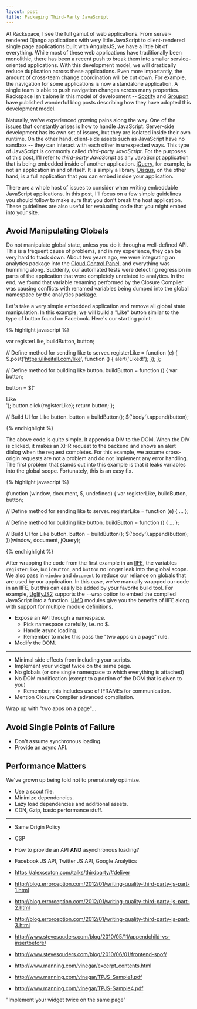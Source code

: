 ```yaml
---
layout: post
title: Packaging Third-Party JavaScript
---
```


At Rackspace, I see the full gamut of web applications. From server-rendered
Django applications with very little JavaScript to client-rendered single page 
applications built with AngularJS, we have a little bit of everything. 
While most of these web applications have traditionally been monolithic, there 
has been a recent push to break them into smaller service-oriented applications. 
With this development model, we will drastically reduce duplication across these 
applications. Even more importantly, the amount of cross-team change 
coordination will be cut down. For example, the navigation for some applications 
is now a standalone application. A single team is able to push navigation 
changes across many properties. Rackspace isn't alone in this model of 
development -- [Spotify](#) and [Groupon](#) have published wonderful blog posts 
describing how they have adopted this development model.

Naturally, we've experienced growing pains along the way. One of the issues that 
constantly arises is how to handle JavaScript. Server-side development has 
its own set of issues, but they are isolated inside their own runtime. On the 
other hand, client-side assets such as JavaScript have no sandbox -- they can 
interact with each other in unexpected ways. This type of JavaScript is commonly 
called *third-party JavaScript*. For the purposes of this post, I'll refer to 
*third-party JavaScript* as any JavaScript application that is being embedded 
inside of another application. [jQuery](#), for example, is not an application 
in and of itself. It is simply a library. [Disqus](#), on the other hand, is a 
full application that you can embed inside your application.

There are a whole host of issues to consider when writing embeddable JavaScript 
applications. In this post, I'll focus on a few simple guidelines you should 
follow to make sure that you don't break the host application. These guidelines 
are also useful for evaluating code that you might embed into your site. 

## Avoid Manipulating Globals

Do not manipulate global state, unless you do it through a well-defined API. 
This is a frequent cause of problems, and in my experience, they can be very 
hard to track down. About two years ago, we were integrating an analytics 
package into the [Cloud Control Panel](#), and everything was humming along. 
Suddenly, our automated tests were detecting regression in parts of the 
application that were completely unrelated to analytics. In the end, we found 
that variable renaming performed by the Closure Compiler was causing conflicts 
with renamed variables being dumped into the global namespace by the analytics 
package. 

Let's take a very simple embedded application and remove all global state 
manipulation. In this example, we will build a "Like" button similar to the type
of button found on Facebook. Here's our starting point:

{% highlight javascript %}

var registerLike, buildButton, button;

// Define method for sending like to server.
registerLike = function (e) {
  $.post('https://likeitall.com/like', function () {
    alert('Liked!');
  });
};

// Define method for building like button.
buildButton = function () {
  var button;

  button = $('<div class="like-btn"><i class="like-icon"></i> Like</div>');
  button.click(registerLike);
  return button;
};

// Build UI for Like button.
button = buildButton();
$('body').append(button);

{% endhighlight %}

The above code is quite simple. It appends a DIV to the DOM. When the DIV is 
clicked, it makes an XHR request to the backend and shows an alert dialog when
the request completes. For this example, we assume cross-origin requests are not
a problem and do not implement any error handling. The first problem that stands
out into this example is that it leaks variables into the global scope. 
Fortunately, this is an easy fix.

{% highlight javascript %}

(function (window, document, $, undefined) {
  var registerLike, buildButton, button;

  // Define method for sending like to server.
  registerLike = function (e) { ... };

  // Define method for building like button.
  buildButton = function () { ... };

  // Build UI for Like button.
  button = buildButton();
  $('body').append(button);
})(window, document, jQuery);

{% endhighlight %}

After wrapping the code from the first example in an [IIFE](#), the variables 
`registerLike`, `buildButton`, and `button` no longer leak into the global 
scope. We also pass in `window` and `document` to reduce our reliance on globals
that are used by our application. In this case, we've manually wrapped our code
in an IIFE, but this can easily be added by your favorite build tool. For 
example, [UglifyJS2](#) supports the `--wrap` option to embed the compiled 
JavaScript into a function. [UMD](#) modules give you the benefits of IIFE 
along with support for multiple module definitions.

- Expose an API through a namespace.
  - Pick namespace carefully, i.e. no $.
  - Handle async loading.
  - Remember to make this pass the "two apps on a page" rule.
- Modify the DOM.

---

- Minimal side effects from including your scripts.
- Implement your widget twice on the same page.
- No globals (or one single namespace to which everything is attached)
- No DOM modification (except to a portion of the DOM that is given to you)
  - Remember, this includes use of IFRAMEs for communication.
- Mention Closure Compiler advanced compilation.

Wrap up with "two apps on a page"...

## Avoid Single Points of Failure

- Don't assume synchronous loading.
- Provide an async API.

## Performance Matters

We've grown up being told not to prematurely optimize.

- Use a scout file.
- Minimize dependencies.
- Lazy load dependencies and additional assets.
- CDN, Gzip, basic performance stuff.

---

- Same Origin Policy
- CSP
- How to provide an API **AND** asynchronous loading?
- Facebook JS API, Twitter JS API, Google Analytics

- https://alexsexton.com/talks/thirdparty/#deliver
- http://blog.errorception.com/2012/01/writing-quality-third-party-js-part-1.html
- http://blog.errorception.com/2012/01/writing-quality-third-party-js-part-2.html
- http://blog.errorception.com/2012/01/writing-quality-third-party-js-part-3.html
- http://www.stevesouders.com/blog/2010/05/11/appendchild-vs-insertbefore/
- http://www.stevesouders.com/blog/2010/06/01/frontend-spof/
- http://www.manning.com/vinegar/excerpt_contents.html
- http://www.manning.com/vinegar/TPJS-Sample1.pdf
- http://www.manning.com/vinegar/TPJS-Sample4.pdf

"Implement your widget twice on the same page"
